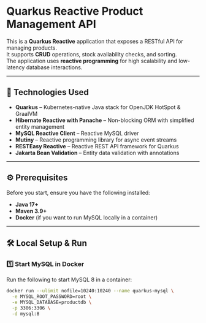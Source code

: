 # Quarkus Reactive Product Management API

This is a **Quarkus Reactive** application that exposes a RESTful API for managing products.  
It supports **CRUD** operations, stock availability checks, and sorting.  
The application uses **reactive programming** for high scalability and low-latency database interactions.

---

## 🚀 Technologies Used

- **Quarkus** – Kubernetes-native Java stack for OpenJDK HotSpot & GraalVM
- **Hibernate Reactive with Panache** – Non-blocking ORM with simplified entity management
- **MySQL Reactive Client** – Reactive MySQL driver
- **Mutiny** – Reactive programming library for async event streams
- **RESTEasy Reactive** – Reactive REST API framework for Quarkus
- **Jakarta Bean Validation** – Entity data validation with annotations

---

## ⚙️ Prerequisites

Before you start, ensure you have the following installed:

- **Java 17+**
- **Maven 3.9+**
- **Docker** (if you want to run MySQL locally in a container)

---

## 🛠 Local Setup & Run

### 1️⃣ Start MySQL in Docker
Run the following to start MySQL 8 in a container:
```bash
docker run --ulimit nofile=10240:10240 --name quarkus-mysql \
  -e MYSQL_ROOT_PASSWORD=root \
  -e MYSQL_DATABASE=productdb \
  -p 3306:3306 \
  -d mysql:8
